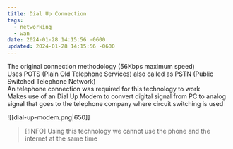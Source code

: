 ```yaml
---
title: Dial Up Connection
tags:
  - networking
  - wan
date: 2024-01-28 14:15:56 -0600
updated: 2024-01-28 14:15:56 -0600
---
```


The original connection methodology (56Kbps maximum speed)  
Uses POTS (Plain Old Telephone Services) also called as PSTN (Public Switched Telephone Network)  
An telephone connection was required for this technology to work  
Makes use of an Dial Up Modem to convert digital signal from PC to analog signal that goes to the telephone company where circuit switching is used

![[dial-up-modem.png|650]]

 > [!INFO]
 > Using this technology we cannot use the phone and the internet at the same time
 